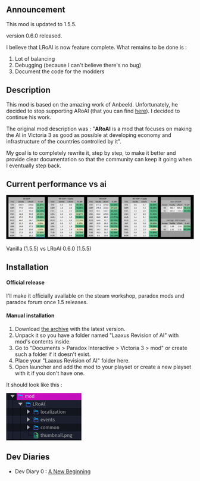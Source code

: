 ## Announcement

This mod is updated to 1.5.5.

version 0.6.0 released.

I believe that LRoAI is now feature complete.
What remains to be done is :

1) Lot of balancing
2) Debugging (because I can't believe there's no bug)
3) Document the code for the modders

## Description

This mod is based on the amazing work of Anbeeld. Unfortunately, he decided to stop supporting ARoAI (that you can find [here](https://github.com/Anbeeld/ARoAI)). I decided to continue his work.

The original mod description was : "**ARoAI** is a mod that focuses on making the AI in Victoria 3 as good as possible at developing economy and infrastructure of the countries controlled by it".

My goal is to completely rewrite it, step by step, to make it better and provide clear documentation so that the community can keep it going when I eventually step back.

## Current performance vs ai

![Roadmap](/img/lroai_comp_0.6.0.png)

Vanilla (1.5.5) vs LRoAI 0.6.0 (1.5.5)

## Installation
#### Official release

I'll make it officially available on the steam workshop, paradox mods and paradox forum once 1.5 releases.

#### Manual installation

1) Download [the archive](https://github.com/Laaxus/LRoAI/releases) with the latest version.
2) Unpack it so you have a folder named "Laaxus Revision of AI" with mod's contents inside.
3) Go to "Documents > Paradox Interactive > Victoria 3 > mod" or create such a folder if it doesn't exist.
4) Place your "Laaxus Revision of AI" folder here.
5) Open launcher and add the mod to your playset or create a new playset with it if you don't have one.

It should look like this :

![files](/img/arborescence.png)

## Dev Diaries

- Dev Diary 0 : [A New Beginning](https://laaxus.github.io/2023-10-10-the-beginning/)
